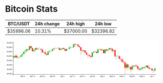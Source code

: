 # Bitcoin Stats

BTC/USDT|24h change|24h high|24h low|
|---|---|---|---|
|$35996.06|10.31%|$37000.00|$32396.82|

<img src="./chart.svg">
